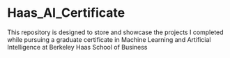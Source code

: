 # Haas_AI_Certificate
This repository is designed to store and showcase the projects I completed while pursuing a graduate certificate in Machine Learning and Artificial Intelligence at Berkeley Haas School of Business
